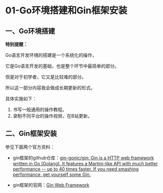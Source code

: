 # 01-Go环境搭建和Gin框架安装



## 一、Go环境搭建



**特别提醒：**

Go语言开发环境的搭建是一个系统化的操作，

它是Go语言开发的基础，也是整个环节中最简单的部分。

但是对于初学者，它又是比较难的部分。

所以这一部分内容我会做成长期更新的形式。

具体实施如下：

1. 书写一般通用的操作教程。
2. 录制不同平台的操作视频，在B站更新。



## 二、Gin框架安装

参见下面两个官方资料：

* gin框架的github仓库：[gin-gonic/gin: Gin is a HTTP web framework written in Go (Golang). It features a Martini-like API with much better performance -- up to 40 times faster. If you need smashing performance, get yourself some Gin.](https://github.com/gin-gonic/gin)

* gin框架的官网：[Gin Web Framework](https://gin-gonic.com/)




